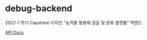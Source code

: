 # debug-backend

2022-1 학기 Capstone 디자인 "농작물 병충해 검출 및 분류 플랫폼" 백엔드

[API Docs](https://sejong-debug.github.io/debug-backend/src/main/resources/static/docs/index.html)